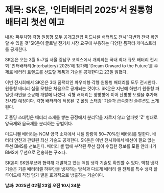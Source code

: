 # **제목: SK온, '인터배터리 2025'서 원통형 배터리 첫선 예고**

  내용: 파우치형·각형·원통형 모두 공개고전압 미드니켈 배터리도 전시"다변화 전략 확인할 수 있을 것"SK온이 글로벌 전기차 시장 요구에 부응하는 다양한 폼팩터·케미스트리를 공개한다.

SK온은 오는 3월 5~7일 서울 강남구 코엑스에서 개최되는 국내 최대 규모 배터리 전시회 '인터배터리(Interbattery) 2025'에 참가해 'Dream Onward to the Future'를 주제로 배터리 트렌드를 선도할 제품과 기술을 공개한다고 23일 밝혔다.

이번 전시회에서 SK온은 3대 폼팩터인 파우치형·각형·원통형 배터리를 모두 전시한다. 원통형 배터리 실물 모형은 처음으로 공개되는 것이다. SK온은 지난해 하반기 원통형 파일럿 라인을 준공해 개발에 나섰다. 각형 배터리는 양방향에 이어 단방향 모델을 추가해 전시할 예정이다. 각형 배터리에 적용된 'Z 폴딩 스태킹' 기술과 급속충전 솔루션도 소개된다.

Z 폴딩 스태킹은 배터리 소재를 쌓는 공정에서 분리막을 자르지 않고 알파벳 'Z' 형태로 양극재와 음극재를 분리하는 공법이다.

미드니켈 배터리는 NCM 양극 소재에서 니켈 함량이 50~70%인 배터리를 말한다. 배터리 안전과 관련된 최신 기술도 공개한다. SK온은 이번 전시회에서 배선이 필요 없는 무선 BMS를 선보인다. 배터리 셀 탭에 부착된 무선 칩이 수집한 정보를 모듈 안테나가 BMS에 무선으로 전송하는 구조다.

SK온이 SK엔무브와 협력해 개발하고 있는 액침 냉각 기술도 확인할 수 있다. 액침 냉각 기술은 기존 배터리셀 하부만을 냉각하는 방식과 다르게 배터리 셀 전체를 특수 냉각 플루이드에 직접 담가 열을 효과적으로 방출하는 기술이다.

  **날짜: 2025년 02월 23일 오전 10시 34분**